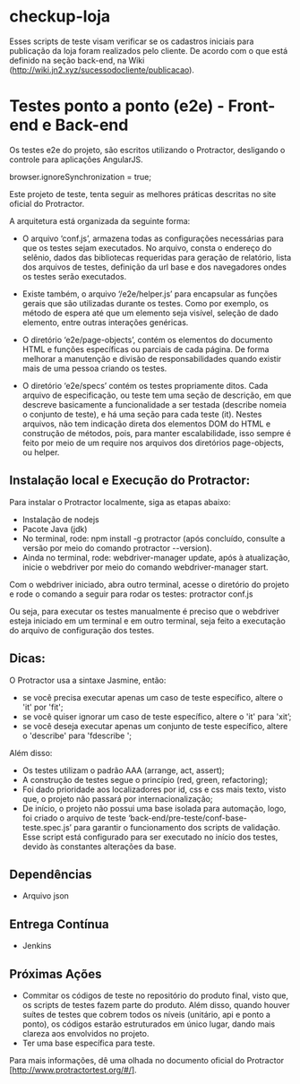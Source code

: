 ﻿# checkup-loja
Esses scripts de teste visam verificar se os cadastros iniciais para publicação da loja foram realizados pelo cliente.
De acordo com o que está definido na seção back-end, na Wiki (http://wiki.jn2.xyz/sucessodocliente/publicacao).

# Testes ponto a ponto (e2e) - Front-end e Back-end

Os testes e2e do projeto, são escritos utilizando o Protractor, desligando o controle para aplicações AngularJS.

browser.ignoreSynchronization = true;

Este projeto de teste, tenta seguir as melhores práticas descritas no site oficial do Protractor.

A arquitetura está organizada da seguinte forma:

* O arquivo ‘conf.js’, armazena todas as configurações necessárias para que os testes sejam executados. No arquivo, consta o endereço do selênio, dados das bibliotecas requeridas para geração de relatório, lista dos arquivos de testes, definição da url base e dos navegadores ondes os testes serão executados.

* Existe também, o arquivo ‘/e2e/helper.js’ para encapsular as funções gerais que são utilizadas durante os testes. Como por exemplo, os  método de espera até que um elemento seja visível, seleção de dado elemento, entre outras interações genéricas. 

* O diretório ‘e2e/page-objects’, contém os elementos do documento HTML e funções específicas ou parciais de cada página. De forma melhorar a manutenção e divisão de responsabilidades quando existir mais de uma pessoa criando os testes. 				

* O diretório ‘e2e/specs’ contém os testes propriamente ditos. Cada arquivo de especificação, ou teste  tem uma seção de descrição, em que descreve basicamente a funcionalidade a ser testada (describe nomeia o conjunto de teste), e há uma seção para cada teste (it). Nestes arquivos, não tem indicação direta dos elementos DOM do HTML e construção de métodos, pois, para manter escalabilidade, isso sempre é feito por meio de um require nos arquivos dos diretórios page-objects, ou helper.

## Instalação local e Execução do Protractor:
Para instalar o Protractor localmente, siga as etapas abaixo:

* Instalação de nodejs
* Pacote Java (jdk)
* No terminal, rode:  npm install -g protractor (após concluído, consulte a versão por meio do comando protractor --version).
* Ainda no terminal, rode: webdriver-manager update, após à atualização, inicie o webdriver por meio do comando webdriver-manager start.

Com o webdriver iniciado, abra outro terminal, acesse o diretório do projeto e rode o comando a seguir para rodar os testes: protractor conf.js

Ou seja, para executar os testes manualmente é preciso que o webdriver esteja iniciado em um terminal e em outro terminal, seja feito a executação do arquivo de configuração dos testes.

## Dicas:

O Protractor usa a sintaxe Jasmine, então:

* se você precisa executar apenas um caso de teste específico, altere o 'it' por 'fit';
* se você quiser ignorar um caso de teste específico, altere o 'it' para 'xit’;
* se você deseja executar apenas um conjunto de teste específico, altere o 'describe' para 'fdescribe ';

Além disso:

* Os testes utilizam o padrão AAA (arrange, act, assert);
* A construção de testes segue o princípio (red, green, refactoring);
* Foi dado prioridade aos localizadores por id, css e css mais texto, visto que, o projeto não passará por internacionalização;
* De início, o projeto não possui uma base isolada para automação, logo, foi criado o arquivo de teste ‘back-end/pre-teste/conf-base-teste.spec.js’ para garantir o funcionamento dos scripts de validação. Esse script está configurado para ser executado no início dos testes, devido às constantes alterações da base.

## Dependências
* Arquivo json

## Entrega Contínua 
* Jenkins

## Próximas Ações
* Commitar os códigos de teste no repositório do produto final, visto que, os scripts de testes fazem parte do produto. Além disso, quando houver suítes de testes que cobrem todos os níveis (unitário, api e ponto a ponto), os códigos estarão estruturados em único lugar, dando mais clareza aos envolvidos no projeto.
* Ter uma base específica para teste.

Para mais informações, dê uma olhada no documento oficial do Protractor [http://www.protractortest.org/#/].


